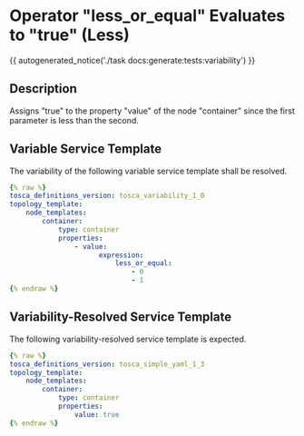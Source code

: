 # Operator "less_or_equal" Evaluates to "true" (Less)

{{ autogenerated_notice('./task docs:generate:tests:variability') }}

## Description

Assigns "true" to the property "value" of the node "container" since the first parameter is less than the second.

## Variable Service Template

The variability of the following variable service template shall be resolved.

```yaml linenums="1"
{% raw %}
tosca_definitions_version: tosca_variability_1_0
topology_template:
    node_templates:
        container:
            type: container
            properties:
                - value:
                      expression:
                          less_or_equal:
                              - 0
                              - 1
{% endraw %}
```




## Variability-Resolved Service Template

The following variability-resolved service template is expected.

```yaml linenums="1"
{% raw %}
tosca_definitions_version: tosca_simple_yaml_1_3
topology_template:
    node_templates:
        container:
            type: container
            properties:
                value: true
{% endraw %}
```

